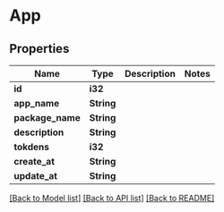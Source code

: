 # App

## Properties

Name | Type | Description | Notes
------------ | ------------- | ------------- | -------------
**id** | **i32** |  | 
**app_name** | **String** |  | 
**package_name** | **String** |  | 
**description** | **String** |  | 
**tokdens** | **i32** |  | 
**create_at** | **String** |  | 
**update_at** | **String** |  | 

[[Back to Model list]](../README.md#documentation-for-models) [[Back to API list]](../README.md#documentation-for-api-endpoints) [[Back to README]](../README.md)



